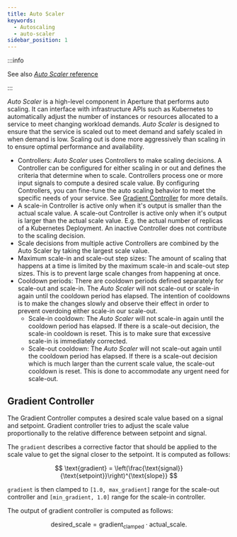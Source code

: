 ```yaml
---
title: Auto Scaler
keywords:
  - Autoscaling
  - auto-scaler
sidebar_position: 1
---
```


:::info

See also [_Auto Scaler_ reference](/reference/policies/spec.md#auto-scaler)

:::

_Auto Scaler_ is a high-level component in Aperture that performs auto scaling.
It can interface with infrastructure APIs such as Kubernetes to automatically
adjust the number of instances or resources allocated to a service to meet
changing workload demands. _Auto Scaler_ is designed to ensure that the service
is scaled out to meet demand and safely scaled in when demand is low. Scaling
out is done more aggressively than scaling in to ensure optimal performance and
availability.

- Controllers: _Auto Scaler_ uses Controllers to make scaling decisions. A
  Controller can be configured for either scaling in or out and defines the
  criteria that determine when to scale. Controllers process one or more input
  signals to compute a desired scale value. By configuring Controllers, you can
  fine-tune the auto scaling behavior to meet the specific needs of your
  service. See [Gradient Controller](#gradient-controller) for more details.
- A scale-in Controller is active only when it's output is smaller than the
  actual scale value. A scale-out Controller is active only when it's output is
  larger than the actual scale value. E.g. the actual number of replicas of a
  Kubernetes Deployment. An inactive Controller does not contribute to the
  scaling decision.
- Scale decisions from multiple active Controllers are combined by the Auto
  Scaler by taking the largest scale value.
- Maximum scale-in and scale-out step sizes: The amount of scaling that happens
  at a time is limited by the maximum scale-in and scale-out step sizes. This is
  to prevent large scale changes from happening at once.
- Cooldown periods: There are cooldown periods defined separately for scale-out
  and scale-in. The _Auto Scaler_ will not scale-out or scale-in again until the
  cooldown period has elapsed. The intention of cooldowns is to make the changes
  slowly and observe their effect in order to prevent overdoing either scale-in
  our scale-out.
  - Scale-in cooldown: The _Auto Scaler_ will not scale-in again until the
    cooldown period has elapsed. If there is a scale-out decision, the scale-in
    cooldown is reset. This is to make sure that excessive scale-in is
    immediately corrected.
  - Scale-out cooldown: The _Auto Scaler_ will not scale-out again until the
    cooldown period has elapsed. If there is a scale-out decision which is much
    larger than the current scale value, the scale-out cooldown is reset. This
    is done to accommodate any urgent need for scale-out.

## Gradient Controller

The Gradient Controller computes a desired scale value based on a signal and
setpoint. Gradient controller tries to adjust the scale value proportionally to
the relative difference between setpoint and signal.

The `gradient` describes a corrective factor that should be applied to the scale
value to get the signal closer to the setpoint. It is computed as follows:

$$
\text{gradient} = \left(\frac{\text{signal}}{\text{setpoint}}\right)^{\text{slope}}
$$

`gradient` is then clamped to `[1.0, max_gradient]` range for the scale-out
controller and `[min_gradient, 1.0]` range for the scale-in controller.

The output of gradient controller is computed as follows:

$$
\text{desired\_scale} = \text{gradient}_{\text{clamped}} \cdot \text{actual\_scale}.
$$
